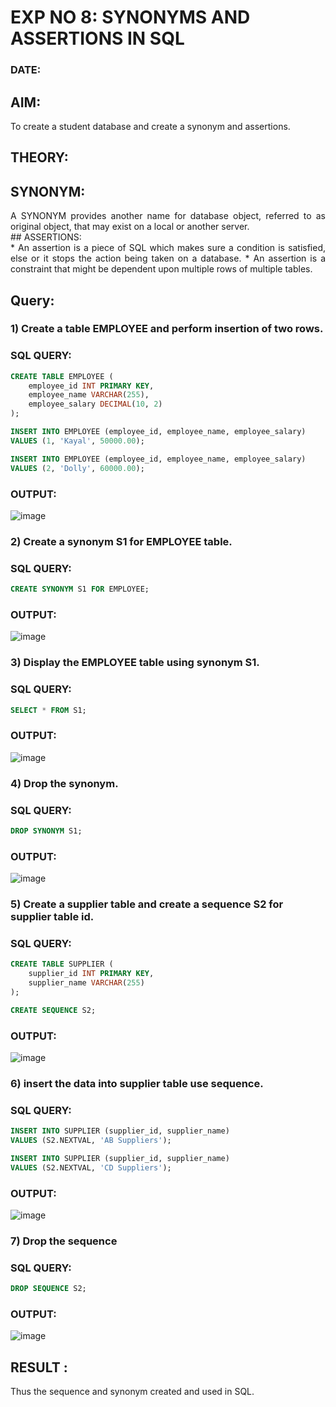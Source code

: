 # EXP NO 8: SYNONYMS AND ASSERTIONS IN SQL 
### DATE: 
## AIM:
To create a student database and create a synonym and assertions.

## THEORY:
## SYNONYM:
<div align="justify">
A SYNONYM provides another name for database object, referred to as original object, that may exist on a local or another server.
</div>
## ASSERTIONS:
<div align="justify">
* An assertion is a piece of SQL which makes sure a condition is satisfied, else or it stops the action being taken on a database.
* An assertion is a constraint that might be dependent upon multiple rows of multiple tables.
</div>

## Query:
### 1) Create a table EMPLOYEE and perform insertion of two rows.

### SQL QUERY:
```sql
CREATE TABLE EMPLOYEE (
    employee_id INT PRIMARY KEY,
    employee_name VARCHAR(255),
    employee_salary DECIMAL(10, 2)
);

INSERT INTO EMPLOYEE (employee_id, employee_name, employee_salary)
VALUES (1, 'Kayal', 50000.00);

INSERT INTO EMPLOYEE (employee_id, employee_name, employee_salary)
VALUES (2, 'Dolly', 60000.00);
```
### OUTPUT:

![image](https://github.com/Kayalvizhi02/DBMS/assets/75413726/9084c1ab-02ab-496a-9218-4fa94bb57df0)

### 2) Create a synonym S1 for EMPLOYEE  table.

### SQL QUERY: 
```sql
CREATE SYNONYM S1 FOR EMPLOYEE;
```
### OUTPUT:

![image](https://github.com/Kayalvizhi02/DBMS/assets/75413726/23824cf0-b6a5-4b8f-9e79-8942784ea32b)


### 3) Display the EMPLOYEE  table using synonym S1.
 
### SQL QUERY: 
```sql
SELECT * FROM S1;
```
### OUTPUT:
![image](https://github.com/Kayalvizhi02/DBMS/assets/75413726/941c7b26-6122-40f1-91cc-7dae211a2263)


### 4) Drop the synonym.

### SQL QUERY: 
```sql
DROP SYNONYM S1;
```
### OUTPUT:

![image](https://github.com/Kayalvizhi02/DBMS/assets/75413726/61fc8b12-85f3-4b50-aa0e-0ab9f3e77fd7)


### 5) Create a supplier table and create a sequence S2 for supplier table id.

### SQL QUERY: 
```sql
CREATE TABLE SUPPLIER (
    supplier_id INT PRIMARY KEY,
    supplier_name VARCHAR(255)
);

CREATE SEQUENCE S2;
```
### OUTPUT:

![image](https://github.com/Kayalvizhi02/DBMS/assets/75413726/481dc4cd-fecf-45e2-8a46-6b7d187e222a)

### 6) insert the data into supplier table use sequence.

### SQL QUERY: 
```sql
INSERT INTO SUPPLIER (supplier_id, supplier_name)
VALUES (S2.NEXTVAL, 'AB Suppliers');

INSERT INTO SUPPLIER (supplier_id, supplier_name)
VALUES (S2.NEXTVAL, 'CD Suppliers');
```

### OUTPUT:

![image](https://github.com/Kayalvizhi02/DBMS/assets/75413726/4f6fd96d-feac-489b-9c60-b2ddf8b79281)

### 7) Drop the sequence

### SQL QUERY: 
```sql
DROP SEQUENCE S2;
```

### OUTPUT:
![image](https://github.com/Kayalvizhi02/DBMS/assets/75413726/af12703c-e4b3-483d-a82f-0f9974c9b0d2)

## RESULT :
Thus the sequence and synonym created and used in SQL.
